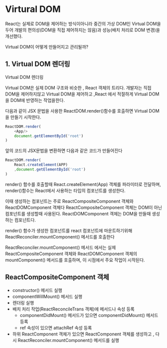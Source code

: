 # Virtural DOM

React는 실제로 DOM을 제어하는 방식이아니라 중간의 가상 DOM인 Virtual DOM을 두어
개발의 편의성(DOM을 직접 제어하지는 않음)과 성능(배치 처리로 DOM 변경)을 개선했다.

Virtual DOM이 어떻게 만들어지고 관리될까?

## 1. Virtual DOM 렌더링

Virtual DOM 렌더링

Virtual DOM은 실제 DOM 구조와 비슷한 , React 객체의 트리다. 개발자는 직접 DOM을
제어하지않고 Virtual DOM을 제어하고 ,React 에서 적절하게 Virtual DOM을 DOM에 반영하는 작업을한다. 



다음과 같이 JSX 문법을 사용한 ReactDOM.render()함수를 호출하면 Virtual DOM을 만들기 시작한다.

```js
ReactDOM.render(
    <App/>
    document.getElementById('root')
)   
```

앞의 코드의 JSX문법을 변환하면 다음과 같은 코드가 만들어진다

```js
ReactDOM.render(
    React.createElement(APP)
    ,document.getElementById('root')
)
```
render() 함수를 호출할때 React.createElement(App) 객체를 파라미터로 전달하며, render()함수는 React에서 사용하는 타입의 컴포넌트를 생성한다.

이때 생성하는 컴포넌트는 주로 ReactCompositeComponent 객체와 ReactDOMComponent 객체다
ReactCompositeComponent 객체는 DOM이 아닌 컴포넌트를 생성할때 사용된다.
ReactDOMComponent 객체는 DOM을 만들때 생성하는 컴포넌트다.

render() 함수가 생성한 컴포넌트를 react 컴포넌트에 마운트하기위해 
ReactReconciler.mountComponent() 메서드를 호출한다

ReactReconciler.mountComponent() 메서드 에서는 실제 ReactCompositeComponent 객체와 
ReactDOMComponent 객체의 mountComponent() 메서드를 호출하며,
이 시점에서 주요 작업이 시작된다.

## ReactCompositeComponent 객체

+ constructor() 메서드 실행
+ componentWillMount() 메서드 실행 
+ 렌더링 실행
+ 배치 처리 작업(ReactReconcileTrans 객체)에 메서드나 속성 등록
    - componentDidMount() 메서드가 있으면 componentDidMount() 메서드 등록
    - ref 속성이 있으면 attachRef 속성 등록
+ 하위 ReactComponent 객체가 있으면 ReactComponent 객체를 생성하고 , 다시 ReactReconciler.mountComponent() 메서드를 실행    